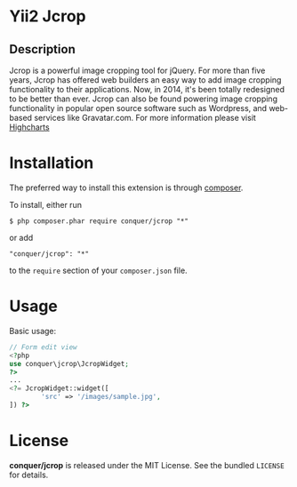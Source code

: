 Yii2 Jcrop
=================

## Description

Jcrop is a powerful image cropping tool for jQuery. For more than five years, Jcrop has offered web builders an easy way to add image cropping functionality to their applications. Now, in 2014, it's been totally redesigned to be better than ever. Jcrop can also be found powering image cropping functionality in popular open source software such as Wordpress, and web-based services like Gravatar.com.
For more information please visit [Highcharts](http://jcrop.org/) 

# Installation

The preferred way to install this extension is through [composer](http://getcomposer.org/download/). 

To install, either run

```
$ php composer.phar require conquer/jcrop "*"
```
or add

```
"conquer/jcrop": "*"
```

to the ```require``` section of your `composer.json` file.

# Usage

Basic usage:

```php
// Form edit view
<?php
use conquer\jcrop\JcropWidget;
?>
...
<?= JcropWidget::widget([
        'src' => '/images/sample.jpg',
]) ?>
```

# License

**conquer/jcrop** is released under the MIT License. See the bundled `LICENSE` for details.